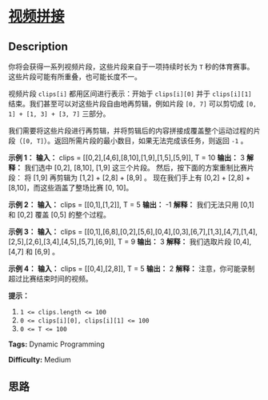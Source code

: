 # [视频拼接][title]

## Description

你将会获得一系列视频片段，这些片段来自于一项持续时长为 `T` 秒的体育赛事。这些片段可能有所重叠，也可能长度不一。

视频片段 `clips[i]` 都用区间进行表示：开始于 `clips[i][0]` 并于 `clips[i][1]`
结束。我们甚至可以对这些片段自由地再剪辑，例如片段 `[0, 7]` 可以剪切成 `[0, 1] + [1, 3] + [3, 7]` 三部分。

我们需要将这些片段进行再剪辑，并将剪辑后的内容拼接成覆盖整个运动过程的片段（`[0, T]`）。返回所需片段的最小数目，如果无法完成该任务，则返回 `-1`
。



**示例 1：**
            **输入：** clips = [[0,2],[4,6],[8,10],[1,9],[1,5],[5,9]], T = 10    **输出：** 3    **解释：**    我们选中 [0,2], [8,10], [1,9] 这三个片段。    然后，按下面的方案重制比赛片段：    将 [1,9] 再剪辑为 [1,2] + [2,8] + [8,9] 。    现在我们手上有 [0,2] + [2,8] + [8,10]，而这些涵盖了整场比赛 [0, 10]。    

**示例 2：**
            **输入：** clips = [[0,1],[1,2]], T = 5    **输出：** -1    **解释：**    我们无法只用 [0,1] 和 [0,2] 覆盖 [0,5] 的整个过程。    

**示例 3：**
            **输入：** clips = [[0,1],[6,8],[0,2],[5,6],[0,4],[0,3],[6,7],[1,3],[4,7],[1,4],[2,5],[2,6],[3,4],[4,5],[5,7],[6,9]], T = 9    **输出：** 3    **解释：**    我们选取片段 [0,4], [4,7] 和 [6,9] 。    

**示例 4：**
            **输入：** clips = [[0,4],[2,8]], T = 5    **输出：** 2    **解释：**    注意，你可能录制超过比赛结束时间的视频。    



**提示：**

  1. `1 <= clips.length <= 100`
  2. `0 <= clips[i][0], clips[i][1] <= 100`
  3. `0 <= T <= 100`


**Tags:** Dynamic Programming

**Difficulty:** Medium

## 思路

[title]: https://leetcode-cn.com/problems/video-stitching
